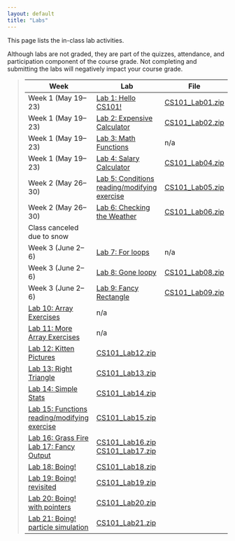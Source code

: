 ```yaml
---
layout: default
title: "Labs"
---
```


This page lists the in-class lab activities.

Although labs are not graded, they are part of the quizzes, attendance,
and participation component of the course grade.  Not completing
and submitting the labs will negatively impact your course grade.

> Week | Lab | File
> ---- | --- | ----
> Week 1 (May 19&ndash;23) | [Lab 1: Hello CS101!](lab01.html) | [CS101\_Lab01.zip](CS101_Lab01.zip)
> Week 1 (May 19&ndash;23) | [Lab 2: Expensive Calculator](lab02.html) | [CS101\_Lab02.zip](CS101_Lab02.zip)
> Week 1 (May 19&ndash;23) | [Lab 3: Math Functions](lab03.html) | n/a
> Week 1 (May 19&ndash;23) | [Lab 4: Salary Calculator](lab04.html) | [CS101\_Lab04.zip](CS101_Lab04.zip)
> Week 2 (May 26&ndash;30) | [Lab 5: Conditions reading/modifying exercise](lab05.html) | [CS101\_Lab05.zip](CS101_Lab05.zip)
> Week 2 (May 26&ndash;30) | [Lab 6: Checking the Weather](lab06.html) | [CS101\_Lab06.zip](CS101_Lab06.zip)
>  | Class canceled due to snow
> Week 3 (June 2&ndash;6) | [Lab 7: For loops](lab07.html) | n/a
> Week 3 (June 2&ndash;6) | [Lab 8: Gone loopy](lab08.html) | [CS101\_Lab08.zip](CS101_Lab08.zip)
> Week 3 (June 2&ndash;6) | [Lab 9: Fancy Rectangle](lab09.html) | [CS101\_Lab09.zip](CS101_Lab09.zip)
>  | [Lab 10: Array Exercises](lab10.html) | n/a
> | [Lab 11: More Array Exercises](lab11.html) | n/a
>  | [Lab 12: Kitten Pictures](lab12.html) | [CS101\_Lab12.zip](CS101_Lab12.zip)
>  | [Lab 13: Right Triangle](lab13.html) | [CS101\_Lab13.zip](CS101_Lab13.zip)
>  | [Lab 14: Simple Stats](lab14.html) | [CS101\_Lab14.zip](CS101_Lab14.zip)
>  | [Lab 15: Functions reading/modifying exercise](lab15.html) | [CS101\_Lab15.zip](CS101_Lab15.zip)
>  | [Lab 16: Grass Fire](lab16.html) <br> [Lab 17: Fancy Output](lab17.html) | [CS101\_Lab16.zip](CS101_Lab16.zip) <br> [CS101\_Lab17.zip](CS101_Lab17.zip)
>  | [Lab 18: Boing!](lab18.html) | [CS101\_Lab18.zip](CS101_Lab18.zip)
>  | [Lab 19: Boing! revisited](lab19.html) | [CS101\_Lab19.zip](CS101_Lab19.zip)
>  | [Lab 20: Boing! with pointers](lab20.html) | [CS101\_Lab20.zip](CS101_Lab20.zip)
> | [Lab 21: Boing! particle simulation](lab21.html) | [CS101\_Lab21.zip](CS101_Lab21.zip)
